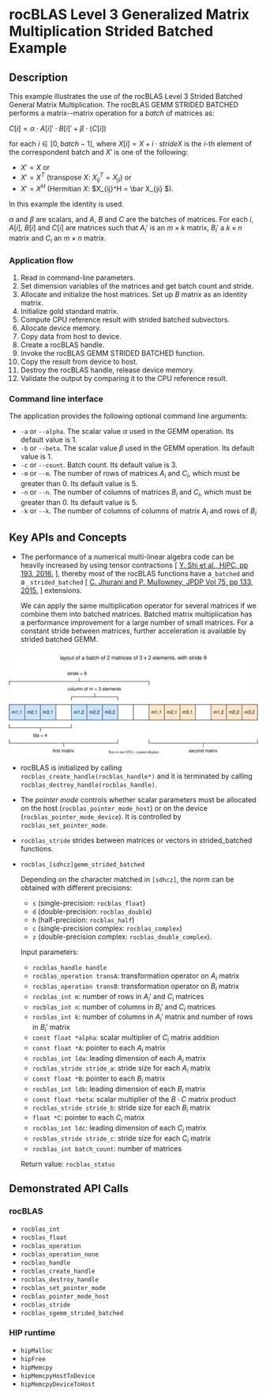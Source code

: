 # rocBLAS Level 3 Generalized Matrix Multiplication Strided Batched Example

## Description

This example illustrates the use of the rocBLAS Level 3 Strided Batched General Matrix Multiplication. The rocBLAS GEMM STRIDED BATCHED performs a matrix--matrix operation for a _batch_ of matrices as:

$C[i] = \alpha \cdot A[i]' \cdot B[i]' + \beta \cdot (C[i])$

for each $i \in [0, batch - 1]$, where $X[i] = X + i \cdot strideX$ is the $i$-th element of the correspondent batch and $X'$ is one of the following:

- $X' = X$ or
- $X' = X^T$ (transpose $X$: $X_{ij}^T = X_{ji}$) or
- $X' = X^H$ (Hermitian $X$: $X_{ij}^H = \bar X_{ji} $).

In this example the identity is used.

$\alpha$ and $\beta$ are scalars, and $A$, $B$ and $C$ are the batches of matrices. For each $i$, $A[i]$, $B[i]$ and $C[i]$ are matrices such that
$A_i'$ is an $m \times k$ matrix, $B_i'$ a $k \times n$ matrix and $C_i$ an $m \times n$ matrix.

### Application flow

1. Read in command-line parameters.
2. Set dimension variables of the matrices and get batch count and stride.
3. Allocate and initialize the host matrices. Set up $B$ matrix as an identity matrix.
4. Initialize gold standard matrix.
5. Compute CPU reference result with strided batched subvectors.
6. Allocate device memory.
7. Copy data from host to device.
8. Create a rocBLAS handle.
9. Invoke the rocBLAS GEMM STRIDED BATCHED function.
10. Copy the result from device to host.
11. Destroy the rocBLAS handle, release device memory.
12. Validate the output by comparing it to the CPU reference result.

### Command line interface

The application provides the following optional command line arguments:

- `-a` or `--alpha`. The scalar value $\alpha$ used in the GEMM operation. Its default value is 1.
- `-b` or `--beta`. The scalar value $\beta$ used in the GEMM operation. Its default value is 1.
- `-c` or `--count`. Batch count. Its default value is 3.
- `-m` or `--m`. The number of rows of matrices $A_i$ and $C_i$, which must be greater than 0. Its default value is 5.
- `-n` or `--n`. The number of columns of matrices $B_i$ and $C_i$, which must be greater than 0. Its default value is 5.
- `-k` or `--k`. The number of columns of columns of matrix $A_i$ and rows of $B_i$

## Key APIs and Concepts

- The performance of a numerical multi-linear algebra code can be heavily increased by using tensor contractions [ [Y. Shi et al., HiPC, pp 193, 2016.](https://doi.org/10.1109/HiPC.2016.031) ], thereby most of the rocBLAS functions have a`_batched` and a `_strided_batched` [ [C. Jhurani and P. Mullowney, JPDP Vol 75, pp 133, 2015.](https://doi.org/10.1016/j.jpdc.2014.09.003) ] extensions.<br/>

    We can apply the same multiplication operator for several matrices if we combine them into batched matrices. Batched matrix multiplication has a performance improvement for a large number of small matrices. For a constant stride between matrices, further acceleration is available by strided batched GEMM.

![strided-matrix-layout.svg](strided-matrix-layout.svg)

- rocBLAS is initialized by calling `rocblas_create_handle(rocblas_handle*)` and it is terminated by calling `rocblas_destroy_handle(rocblas_handle)`.

- The _pointer mode_ controls whether scalar parameters must be allocated on the host (`rocblas_pointer_mode_host`) or on the device (`rocblas_pointer_mode_device`). It is controlled by `rocblas_set_pointer_mode`.

- `rocblas_stride` strides between matrices or vectors in strided_batched functions.

- `rocblas_[sdhcz]gemm_strided_batched`

  Depending on the character matched in `[sdhcz]`, the norm can be obtained with different precisions:

  - `s` (single-precision: `rocblas_float`)
  - `d` (double-precision: `rocblas_double`)
  - `h` (half-precision: `rocblas_half`)
  - `c` (single-precision complex: `rocblas_complex`)
  - `z` (double-precision complex: `rocblas_double_complex`).

  Input parameters:

  - `rocblas_handle handle`
  - `rocblas_operation transA`: transformation operator on $A_i$ matrix
  - `rocblas_operation transB`: transformation operator on $B_i$ matrix
  - `rocblas_int m`: number of rows in $A_i'$ and $C_i$ matrices
  - `rocblas_int n`: number of columns in $B_i'$ and $C_i$ matrices
  - `rocblas_int k`: number of columns in $A_i'$ matrix and number of rows in $B_i'$ matrix
  - `const float *alpha`: scalar multiplier of $C_i$ matrix addition
  - `const float *A`: pointer to each $A_i$ matrix
  - `rocblas_int lda`: leading dimension of each $A_i$ matrix
  - `rocblas_stride stride_a`: stride size for each $A_i$ matrix
  - `const float *B`: pointer to each  $B_i$ matrix
  - `rocblas_int ldb`: leading dimension of each  $B_i$ matrix
  - `const float *beta`: scalar multiplier of the $B \cdot C$ matrix product
  - `rocblas_stride stride_b`: stride size for each $B_i$ matrix
  - `float *C`: pointer to each  $C_i$ matrix
  - `rocblas_int ldc`: leading dimension of each $C_i$ matrix
  - `rocblas_stride stride_c`: stride size for each $C_i$ matrix
  - `rocblas_int batch_count`: number of matrices

  Return value: `rocblas_status`

## Demonstrated API Calls

### rocBLAS

- `rocblas_int`
- `rocblas_float`
- `rocblas_operation`
- `rocblas_operation_none`
- `rocblas_handle`
- `rocblas_create_handle`
- `rocblas_destroy_handle`
- `rocblas_set_pointer_mode`
- `rocblas_pointer_mode_host`
- `rocblas_stride`
- `rocblas_sgemm_strided_batched`

### HIP runtime

- `hipMalloc`
- `hipFree`
- `hipMemcpy`
- `hipMemcpyHostToDevice`
- `hipMemcpyDeviceToHost`
